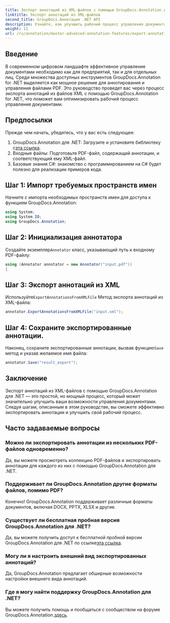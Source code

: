 ```yaml
---
title: Экспорт аннотаций из XML-файлов с помощью GroupDocs.Annotation для .NET
linktitle: Экспорт аннотаций из XML-файлов
second_title: GroupDocs.Аннотация .NET API
description: Узнайте, как улучшить рабочий процесс управления документами, экспортируя аннотации из XML-файлов с помощью GroupDocs.Annotation для .NET. Это всеобъемлющее руководство содержит пошаговые инструкции.
weight: 11
url: /ru/annotation/master-advanced-annotation-features/export-annotations-from-xml-file/
---
```

## Введение

В современном цифровом ландшафте эффективное управление документами необходимо как для предприятий, так и для отдельных лиц. Среди множества доступных инструментов GroupDocs.Annotation for .NET выделяется как мощное решение для аннотирования и управления файлами PDF. Это руководство проведет вас через процесс экспорта аннотаций из файлов XML с помощью GroupDocs.Annotation for .NET, что поможет вам оптимизировать рабочий процесс управления документами.

## Предпосылки

Прежде чем начать, убедитесь, что у вас есть следующее:

1.  GroupDocs.Annotation для .NET: Загрузите и установите библиотеку с[эта ссылка](https://releases.groupdocs.com/annotation/net/).
2. Входные файлы: Подготовьте PDF-файл, содержащий аннотации, и соответствующий ему XML-файл.
3. Базовые знания C#: знакомство с программированием на C# будет полезно для реализации примеров кода.

## Шаг 1: Импорт требуемых пространств имен

Начните с импорта необходимых пространств имен для доступа к функциям GroupDocs.Annotation:

```csharp
using System;
using System.IO;
using GroupDocs.Annotation;
```

## Шаг 2: Инициализация аннотатора

 Создайте экземпляр`Annotator` класс, указывающий путь к входному PDF-файлу:

```csharp
using (Annotator annotator = new Annotator("input.pdf"))
{
```

## Шаг 3: Экспорт аннотаций из XML

 Используйте`ExportAnnotationsFromXMLFile` Метод экспорта аннотаций из XML-файла:

```csharp
annotator.ExportAnnotationsFromXMLFile("input.xml");
```

## Шаг 4: Сохраните экспортированные аннотации.

 Наконец, сохраните экспортированные аннотации, вызвав функцию`Save` метод и указав желаемое имя файла:

```csharp
annotator.Save("result_export");
```

## Заключение

Экспорт аннотаций из XML-файлов с помощью GroupDocs.Annotation для .NET — это простой, но мощный процесс, который может значительно улучшить ваши возможности управления документами. Следуя шагам, описанным в этом руководстве, вы сможете эффективно экспортировать аннотации и улучшить свой рабочий процесс.

## Часто задаваемые вопросы

### Можно ли экспортировать аннотации из нескольких PDF-файлов одновременно?

Да, вы можете просмотреть коллекцию PDF-файлов и экспортировать аннотации для каждого из них с помощью GroupDocs.Annotation для .NET.

### Поддерживает ли GroupDocs.Annotation другие форматы файлов, помимо PDF?

Конечно! GroupDocs.Annotation поддерживает различные форматы документов, включая DOCX, PPTX, XLSX и другие.

### Существует ли бесплатная пробная версия GroupDocs.Annotation для .NET?

 Да, вы можете получить доступ к бесплатной пробной версии GroupDocs.Annotation для .NET по ссылке[эта ссылка](https://releases.groupdocs.com/).

### Могу ли я настроить внешний вид экспортированных аннотаций?

Да, GroupDocs.Annotation предлагает обширные возможности настройки внешнего вида аннотаций.

### Где я могу найти поддержку GroupDocs.Annotation для .NET?

 Вы можете получить помощь и пообщаться с сообществом на форуме GroupDocs.Annotation.[здесь](https://forum.groupdocs.com/c/annotation/10).